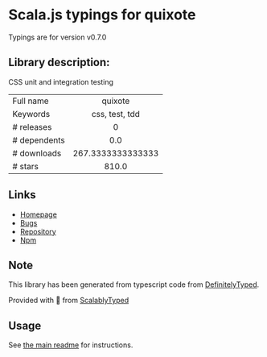 
# Scala.js typings for quixote

Typings are for version v0.7.0

## Library description:
CSS unit and integration testing

|                    |                 |
| ------------------ | :-------------: |
| Full name          | quixote |
| Keywords           | css, test, tdd |
| # releases         | 0 |
| # dependents       | 0.0 |
| # downloads        | 267.3333333333333 |
| # stars            | 810.0 |

## Links
- [Homepage](https://github.com/jamesshore/quixote)
- [Bugs](https://github.com/jamesshore/quixote/issues)
- [Repository](https://github.com/jamesshore/quixote)
- [Npm](https://www.npmjs.com/package/quixote)
    


## Note
This library has been generated from typescript code from [DefinitelyTyped](https://definitelytyped.org).

Provided with :purple_heart: from [ScalablyTyped](https://github.com/oyvindberg/ScalablyTyped)

## Usage
See [the main readme](../../readme.md) for instructions.


